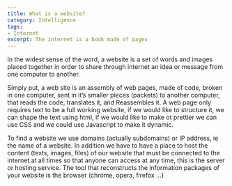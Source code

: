 ```yaml
---
title: What is a website?
category: Intelligence
tags: 
- Internet
excerpt: The internet is a book made of pages
---
```


<p>In the widest sense of the word, a website is a set of words and images placed together in order to share through internet an idea or message from one computer to another.</p>

<p>Simply put, a web site is an assembly of web pages, made of code, broken in one computer, sent in it’s smaller pieces (packets)  to  another computer, that reads the code, translates it, and 
Reassembles it. A web page only requires text to be a full working website, if we would like to structure it, we can shape the text using html, if we would like to make ot prettier we can use CSS and we could use Javascript to make it dynamic.</p>

<p>To find a website we use domains (actually subdomains) or IP address, ie the name of a website. In addition we have to have a place to host the content (texts, images, files) of our website that must be connected to the internet at all times so that anyone can access at any time, this is the server or hosting service. The tool that reconstructs the information packages of your website is the browser (chrome, opera, firefox ...)</p>
